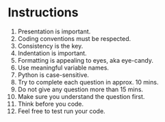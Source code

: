 # Instructions

1. Presentation is important.
2. Coding conventions must be respected.
3. Consistency is the key.
4. Indentation is important.
5. Formatting is appealing to eyes, aka eye-candy.
6. Use meaningful variable names.
7. Python is case-sensitive.
8. Try to complete each question in approx. 10 mins.
9. Do not give any question more than 15 mins.
10. Make sure you understand the question first.
11. Think before you code.
12. Feel free to test run your code.
